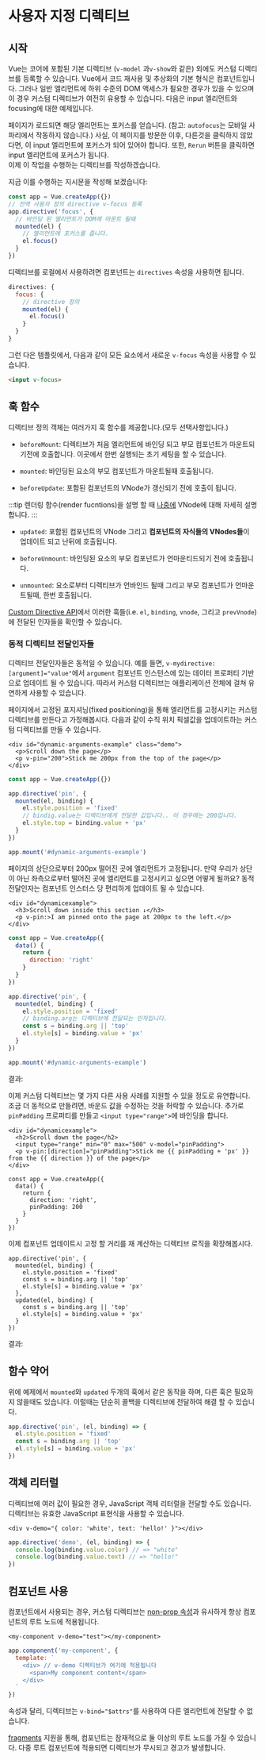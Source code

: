 # 사용자 지정 디렉티브

## 시작

Vue는 코어에 포함된 기본 디렉티브 (`v-model` 과`v-show`와 같은) 외에도 커스텀 디렉티브를 등록할 수 있습니다. Vue에서 코드 재사용 및 추상화의 기본 형식은 컴포넌트입니다. 그러나 일반 엘리먼트에 하위 수준의 DOM 액세스가 필요한 경우가 있을 수 있으며 이 경우 커스텀 디렉티브가 여전히 유용할 수 있습니다. 다음은 input 엘리먼트와 focusing에 대한 예제입니다.

<common-codepen-snippet title="Custom directives: basic example" slug="JjdxaJW" :preview="false"></common-codepen-snippet>

페이지가 로드되면 해당 엘리먼트는 포커스를 얻습니다. (참고: `autofocus`는 모바일 사파리에서 작동하지 않습니다.) 사실, 이 페이지를 방문한 이후, 다른것을 클릭하지 않았다면, 이 input 엘리먼트에 포커스가 되어 있어야 합니다. 또한, `Rerun` 버튼을 클릭하면 input 엘리먼트에 포커스가 됩니다.<br>이제 이 작업을 수행하는 디렉티브를 작성하겠습니다.

지금 이를 수행하는 지시문을 작성해 보겠습니다:

```js
const app = Vue.createApp({})
// 전역 사용자 정의 directive v-focus 등록
app.directive('focus', {
  // 바인딩 된 엘리먼트가 DOM에 마운트 될때
  mounted(el) {
    // 엘리먼트에 포커스를 줍니다.
    el.focus()
  }
})
```

디렉티브를 로컬에서 사용하려면 컴포넌트는 `directives` 속성을 사용하면 됩니다.

```js
directives: {
  focus: {
    // directive 정의
    mounted(el) {
      el.focus()
    }
  }
}
```

그런 다은 템플릿에서, 다음과 같이 모든 요소에서 새로운 `v-focus` 속성을 사용할 수 있습니다.

```html
<input v-focus>
```

## 훅 함수

디렉티브 정의 객체는 여러가지 훅 함수를 제공합니다.(모두 선택사항입니다.)

- `beforeMount`: 디렉티브가 처음 엘리먼트에 바인딩 되고 부모 컴포넌트가 마운트되기전에 호출합니다. 이곳에서 한번 실행되는 초기 세팅을 할 수 있습니다.

- `mounted`: 바인딩된 요소의 부모 컴포넌트가 마운트될때 호출됩니다.

- `beforeUpdate`: 포함된 컴포넌트의 VNode가 갱신되기 전에 호출이 됩니다.

:::tip 
렌더링 함수(render fucntions)을 설명 할 때 [나중에](render-function.html#the-virtual-dom-tree) VNode에 대해 자세히 설명합니다.
:::

- `updated`: 포함된 컴포넌트의 VNode 그리고 **컴포넌트의 자식들의 VNodes들**이 업데이트 되고 난뒤에 호출됩니다.

- `beforeUnmount`: 바인딩된 요소의 부모 컴포넌트가 언마운티드되기 전에 호출됩니다.

- `unmounted`: 요소로부터 디렉티브가 언바인드 될때 그리고 부모 컴포넌트가 언마운트될때, 한번 호출됩니다.

[Custom Directive API](../api/application-api.html#directive)에서 이러한 훅들(i.e. `el`, `binding`, `vnode`, 그리고 `prevVnode`)에 전달된 인자들을 확인할 수 있습니다.

### 동적 디렉티브 전달인자들

디렉티브 전달인자들은 동적일 수 있습니다. 예를 들면, `v-mydirective:[argument]="value"`에서 `argument` 컴포넌트 인스턴스에 있는 데이터 프로퍼티 기반으로 업데이트 될 수 있습니다. 따라서 커스텀 디렉티브는 애플리케이션 전체에 걸쳐 유연하게 사용할 수 있습니다.

페이지에서 고정된 포지셔닝(fixed positioning)을 통해 엘리먼트를 고정시키는 커스텀 디렉티브를 만든다고 가정해봅시다. 다음과 같이 수직 위치 픽셀값을 업데이트하는 커스텀 디렉티브를 만들 수 있습니다.

```vue-html
<div id="dynamic-arguments-example" class="demo">
  <p>Scroll down the page</p>
  <p v-pin="200">Stick me 200px from the top of the page</p>
</div>
```

```js
const app = Vue.createApp({})

app.directive('pin', {
  mounted(el, binding) {
    el.style.position = 'fixed'
    // bindig.value는 디렉티브에게 전달한 값입니다.. 이 경우에는 200입니다.
    el.style.top = binding.value + 'px'
  }
})

app.mount('#dynamic-arguments-example')
```

페이지의 상단으로부터 200px 떨어진 곳에 엘리먼트가 고정됩니다. 만약 우리가 상단이 아닌 좌측으로부터 떨어진 곳에 엘리먼트를 고정시키고 싶으면 어떻게 될까요? 동적 전달인자는 컴포넌트 인스터스 당 편리하게 업데이트 될 수 있습니다.

```vue-html
<div id="dynamicexample">
  <h3>Scroll down inside this section ↓</h3>
  <p v-pin:>I am pinned onto the page at 200px to the left.</p>
</div>
```

```js
const app = Vue.createApp({
  data() {
    return {
      direction: 'right'
    }
  }
})

app.directive('pin', {
  mounted(el, binding) {
    el.style.position = 'fixed'
    // binding.arg는 디렉티브에 전달되는 인자입니다.
    const s = binding.arg || 'top'
    el.style[s] = binding.value + 'px'
  }
})

app.mount('#dynamic-arguments-example')
```

결과:

<common-codepen-snippet title="Custom directives: dynamic arguments" slug="YzXgGmv" :preview="false" />

이제 커스텀 디렉티브는 몇 가지 다른 사용 사례를 지원할 수 있을 정도로 유연합니다. 조금 더 동적으로 만들려면, 바운드 값을 수정하는 것을 허락할 수 있습니다. 추가로 `pinPadding` 프로퍼티를 만들고 `<input type="range">`에 바인딩을 합니다.

```vue-html{4}
<div id="dynamicexample">
  <h2>Scroll down the page</h2>
  <input type="range" min="0" max="500" v-model="pinPadding">
  <p v-pin:[direction]="pinPadding">Stick me {{ pinPadding + 'px' }} from the {{ direction }} of the page</p>
</div>
```

```js{5}
const app = Vue.createApp({
  data() {
    return {
      direction: 'right',
      pinPadding: 200
    }
  }
})
```

이제 컴포넌트 업데이트시 고정 할 거리를 재 계산하는 디렉티브 로직을 확장해봅시다.

```js{7-10}
app.directive('pin', {
  mounted(el, binding) {
    el.style.position = 'fixed'
    const s = binding.arg || 'top'
    el.style[s] = binding.value + 'px'
  },
  updated(el, binding) {
    const s = binding.arg || 'top'
    el.style[s] = binding.value + 'px'
  }
})
```

결과:

<common-codepen-snippet title="Custom directives: dynamic arguments + dynamic binding" slug="rNOaZpj" :preview="false" />

## 함수 약어

위에 예제에서 `mounted`와 `updated` 두개의 훅에서 같은 동작을 하며, 다른 훅은 필요하지 않을때도 있습니다. 이럴때는 단순히 콜백을 디렉티브에 전달하여 해결 할 수 있습니다.

```js
app.directive('pin', (el, binding) => {
  el.style.position = 'fixed'
  const s = binding.arg || 'top'
  el.style[s] = binding.value + 'px'
})
```

## 객체 리터럴

디렉티브에 여러 값이 필요한 경우, JavaScript 객체 리터럴을 전달할 수도 있습니다. 디렉티브는 유효한 JavaScript 표현식을 사용할 수 있습니다.

```vue-html
<div v-demo="{ color: 'white', text: 'hello!' }"></div>
```

```js
app.directive('demo', (el, binding) => {
  console.log(binding.value.color) // => "white"
  console.log(binding.value.text) // => "hello!"
})
```

## 컴포넌트 사용

컴포넌트에서 사용되는 경우, 커스텀 디렉티브는 [non-prop 속성](component-attrs.html)과 유사하게 항상 컴포넌트의 루트 노드에 적용됩니다.

```vue-html
<my-component v-demo="test"></my-component>
```

```js
app.component('my-component', {
  template: `
    <div> // v-demo 디렉티브가 여기에 적용됩니다
      <span>My component content</span>
    </div>
  `
})
```

속성과 달리, 디렉티브는 `v-bind="$attrs"`를 사용하여 다른 엘리먼트에 전달할 수 없습니다.

[fragments](/ko-KR/guide/migration/fragments.html#overview) 지원을 통해, 컴포넌트는 잠재적으로 둘 이상의 루트 노드를 가질 수 있습니다. 다중 루트 컴포넌트에 적용되면 디렉티브가 무시되고 경고가 발생합니다.
